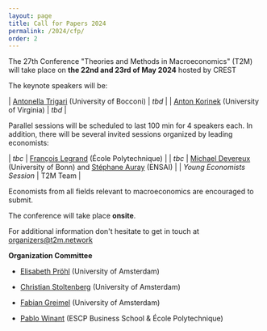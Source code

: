 ```yaml
---
layout: page
title: Call for Papers 2024
permalink: /2024/cfp/
order: 2
---
```



The 27th Conference "Theories and Methods in Macroeconomics" (T2M) will take place on 
__the 22nd and 23rd of May 2024__ hosted by CREST

The keynote speakers will be:

| [Antonella Trigari](https://sites.google.com/view/antonellatrigari/home) (University of Bocconi) | *tbd* |
| [Anton Korinek](https://www.korinek.com/) (University of Virginia) | *tbd* |

Parallel sessions will be scheduled to last 100 min for 4 speakers each. In addition, there will be several invited sessions organized by leading economists:


| *tbc* | [François Legrand](https://beatricecherrier.wordpress.com/about/)    (École Polytechnique) |
| *tbc* | [Michael Devereux](https://www.wiwi.uni-bonn.de/bayer/)      (University of Bonn) and [Stéphane Auray](https://sites.google.com/site/stephaneauray/) (ENSAI)   |
| *Young Economists Session*                 | T2M Team                                                                                    |

Economists from all fields relevant to macroeconomics are encouraged to submit.

The conference will take place  __onsite__.

For additional information don't hesitate to get in touch at [organizers@t2m.network](mailto:organizers@t2m.network)

__Organization Committee__

- [Elisabeth Pröhl](https://www.elisabethproehl.com/) (University of Amsterdam)
- [Christian Stoltenberg](https://sites.google.com/site/christianastoltenberg/home) (University of Amsterdam)
- [Fabian Greimel](https://www.greimel.eu/) (University of Amsterdam)
- [Pablo Winant](https://www.mosphere.fr) (ESCP Business School & École Polytechnique)

  </tbody>

</table>
